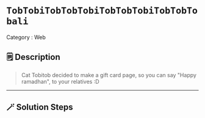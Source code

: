 # `TobTobiTobTobTobiTobTobTobiTobTobTobali`
Category : Web
## 🗒️ Description
> Cat Tobitob decided to make a gift card page, so you can say "Happy ramadhan", to your relatives :D
---
## 🪄 Solution Steps
